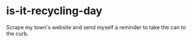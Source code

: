 # is-it-recycling-day
Scrape my town's website and send myself a reminder to take the can to the curb.
